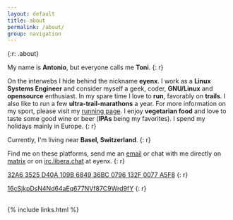 ```yaml
---
layout: default
title: about 
permalink: /about/
group: navigation
---
```



{:r: .about}

My name is **Antonio**, but everyone calls me **Toni**. 
{: r}


On the interwebs I hide behind the nickname **eyenx**.
I work as a **Linux Systems Engineer** and consider myself a geek, coder, **GNU/Linux** and **opensource** enthusiast.
In my spare time I love to **run**, favorably on **trails**. I also like to run a few **ultra-trail-marathons** a year. For more information on my sport, please visit my <a href='https://toni.run'>running page</a>.
I enjoy **vegetarian food** and love to taste some good wine or beer (**IPAs** being my favorites).
I spend my holidays mainly in Europe.
{: r}

Currently, I'm living near **Basel, Switzerland**.
{: r}

Find me on these platforms, send me an <a href="mailto:&#101;&#121;&#101;&#064;&#101;&#121;&#101;&#110;&#120;&#046;&#099;&#104;">email</a> or chat with me directly on <a href="https://matrix.to/#/@eyenx:eyenx.ch">matrix</a> or on <a href="https://libera.chat/">irc.libera.chat</a> at eyenx.
{: r}

<i class='fi-key medium'></i> <a style="border: none;" href='/assets/pgp.pub'>32A6 3525 D40A 109B 6849  36BC 0796 132F 0077 A5F8</a>
{: r}

<i class='fi-bitcoin medium'></i> <a style="border: none;" href='bitcoin:16cSjkpDsN4Nd64aEq677NVf87C9Wrd9fY'>16cSjkpDsN4Nd64aEq677NVf87C9Wrd9fY</a>
{: r}

<br>
{% include links.html %}
